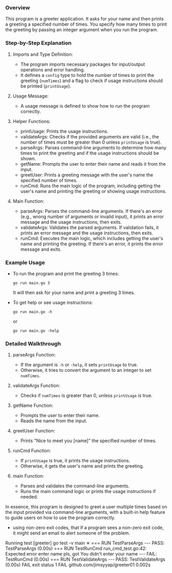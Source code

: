 ### Overview

This program is a greeter application. It asks for your name and then prints a greeting a specified number of times. You specify how many times to print the greeting by passing an integer argument when you run the program. 

### Step-by-Step Explanation

1. Imports and Type Definition:
   - The program imports necessary packages for input/output operations and error handling.
   - It defines a `config` type to hold the number of times to print the greeting (`numTimes`) and a flag to check if usage instructions should be printed (`printUsage`).

2. Usage Message:
   - A usage message is defined to show how to run the program correctly.

3. Helper Functions:
   - printUsage: Prints the usage instructions.
   - validateArgs: Checks if the provided arguments are valid (i.e., the number of times must be greater than 0 unless `printUsage` is true).
   - parseArgs: Parses command-line arguments to determine how many times to print the greeting and if the usage instructions should be shown.
   - getName: Prompts the user to enter their name and reads it from the input.
   - greetUser: Prints a greeting message with the user's name the specified number of times.
   - runCmd: Runs the main logic of the program, including getting the user's name and printing the greeting or showing usage instructions.

4. Main Function:
   - parseArgs: Parses the command-line arguments. If there's an error (e.g., wrong number of arguments or invalid input), it prints an error message and the usage instructions, then exits.
   - validateArgs: Validates the parsed arguments. If validation fails, it prints an error message and the usage instructions, then exits.
   - runCmd: Executes the main logic, which includes getting the user's name and printing the greeting. If there's an error, it prints the error message and exits.

### Example Usage

- To run the program and print the greeting 3 times:
  ```
  go run main.go 3
  ```
  It will then ask for your name and print a greeting 3 times.

- To get help or see usage instructions:
  ```
  go run main.go -h
  ```
  or
  ```
  go run main.go -help
  ```

### Detailed Walkthrough

1. parseArgs Function:
   - If the argument is `-h` or `-help`, it sets `printUsage` to true.
   - Otherwise, it tries to convert the argument to an integer to set `numTimes`.

2. validateArgs Function:
   - Checks if `numTimes` is greater than 0, unless `printUsage` is true.

3. getName Function:
   - Prompts the user to enter their name.
   - Reads the name from the input.

4. greetUser Function:
   - Prints "Nice to meet you [name]" the specified number of times.

5. runCmd Function:
   - If `printUsage` is true, it prints the usage instructions.
   - Otherwise, it gets the user's name and prints the greeting.

6. main Function:
   - Parses and validates the command-line arguments.
   - Runs the main command logic or prints the usage instructions if needed.

In essence, this program is designed to greet a user multiple times based on the input provided via command-line arguments, with a built-in help feature to guide users on how to use the program correctly.

* using non-zero exit codes, that if a program sees a non-zero exit code, it might send an email to alert someone of the problem.

Running test
    [greeter] go test -v                                    main  ✭
    === RUN   TestParseArgs
    --- PASS: TestParseArgs (0.00s)
    === RUN   TestRunCmd
        run_cmd_test.go:42: Expected error enter name pls, got You didn't enter your name
    --- FAIL: TestRunCmd (0.00s)
    === RUN   TestValidateArgs
    --- PASS: TestValidateArgs (0.00s)
    FAIL
    exit status 1
    FAIL	github.com/jimsyyap/greeter01	0.002s
